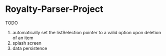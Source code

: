 # Royalty-Parser-Project

TODO
1) automatically set the listSelection pointer to a valid option upon deletion of an item
2) splash screen
4) data persistence
